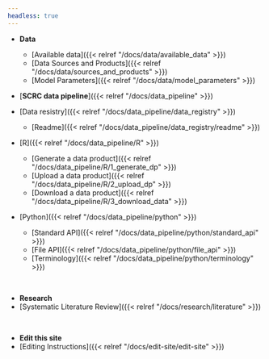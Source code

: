 ```yaml
---
headless: true
---
```


- **Data**
  - [Available data]({{< relref "/docs/data/available_data" >}})
  - [Data Sources and Products]({{< relref "/docs/data/sources_and_products" >}})
  - [Model Parameters]({{< relref "/docs/data/model_parameters" >}})

- [**SCRC data pipeline**]({{< relref "/docs/data_pipeline" >}})
- [Data resistry]({{< relref "/docs/data_pipeline/data_registry" >}})
  - [Readme]({{< relref "/docs/data_pipeline/data_registry/readme" >}})
- [R]({{< relref "/docs/data_pipeline/R" >}})
  - [Generate a data product]({{< relref "/docs/data_pipeline/R/1_generate_dp" >}})
  - [Upload a data product]({{< relref "/docs/data_pipeline/R/2_upload_dp" >}})
  - [Download a data product]({{< relref "/docs/data_pipeline/R/3_download_data" >}})
- [Python]({{< relref "/docs/data_pipeline/python" >}})
  - [Standard API]({{< relref "/docs/data_pipeline/python/standard_api" >}})
  - [File API]({{< relref "/docs/data_pipeline/python/file_api" >}})
  - [Terminology]({{< relref "/docs/data_pipeline/python/terminology" >}})
<br />

- **Research**
- [Systematic Literature Review]({{< relref "/docs/research/literature" >}})
<br />

- **Edit this site**
- [Editing Instructions]({{< relref "/docs/edit-site/edit-site" >}})
<br />